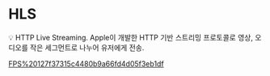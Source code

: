 # HLS

<aside>
💡 HTTP Live Streaming.
Apple이 개발한 HTTP 기반 스트리밍 프로토콜로 영상, 오디오를 작은 세그먼트로 나누어 유저에게 전송.

</aside>

[FPS%20127f37315c4480b9a66fd4d05f3eb1df](FPS%20127f37315c4480b9a66fd4d05f3eb1df)